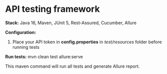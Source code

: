 # API testing framework

**Stack:** Java 16, Maven, JUnit 5, Rest-Assured, Cucumber, Allure

**Configuration:**
1. Place your API token in **config.properties** in _test/resources_ folder before running tests

**Run tests:**
mvn clean test allure:serve

This maven command will run all tests and generate Allure report.